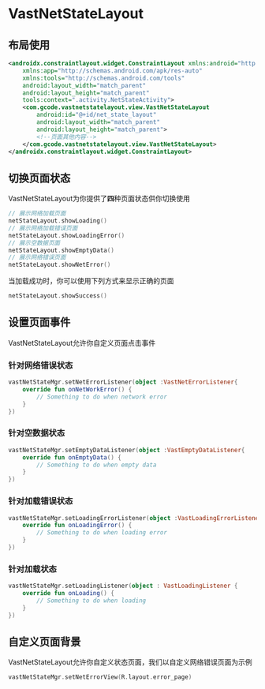 # VastNetStateLayout

## 布局使用

```xml
<androidx.constraintlayout.widget.ConstraintLayout xmlns:android="http://schemas.android.com/apk/res/android"
    xmlns:app="http://schemas.android.com/apk/res-auto"
    xmlns:tools="http://schemas.android.com/tools"
    android:layout_width="match_parent"
    android:layout_height="match_parent"
    tools:context=".activity.NetStateActivity">
    <com.gcode.vastnetstatelayout.view.VastNetStateLayout
        android:id="@+id/net_state_layout"
        android:layout_width="match_parent"
        android:layout_height="match_parent">
        <!--页面其他内容-->
    </com.gcode.vastnetstatelayout.view.VastNetStateLayout>
</androidx.constraintlayout.widget.ConstraintLayout>
```

## 切换页面状态

VastNetStateLayout为你提供了**四**种页面状态供你切换使用

```kotlin
// 展示网络加载页面
netStateLayout.showLoading()
// 展示网络加载错误页面
netStateLayout.showLoadingError()
// 展示空数据页面
netStateLayout.showEmptyData()
// 展示网络错误页面
netStateLayout.showNetError()
```

当加载成功时，你可以使用下列方式来显示正确的页面

```kotlin
netStateLayout.showSuccess()
```

## 设置页面事件

VastNetStateLayout允许你自定义页面点击事件

### 针对网络错误状态

```kotlin
vastNetStateMgr.setNetErrorListener(object :VastNetErrorListener{
    override fun onNetWorkError() {
        // Something to do when network error
    }
})
```

### 针对空数据状态

```kotlin
vastNetStateMgr.setEmptyDataListener(object :VastEmptyDataListener{
    override fun onEmptyData() {
        // Something to do when empty data
    }
})
```

### 针对加载错误状态

```kotlin
vastNetStateMgr.setLoadingErrorListener(object :VastLoadingErrorListener{
    override fun onLoadingError() {
        // Something to do when loading error
    }
})
```

### 针对加载状态

```kotlin
vastNetStateMgr.setLoadingListener(object : VastLoadingListener {
    override fun onLoading() {
        // Something to do when loading
    }
})
```

## 自定义页面背景

VastNetStateLayout允许你自定义状态页面，我们以自定义网络错误页面为示例

```kotlin
vastNetStateMgr.setNetErrorView(R.layout.error_page)
```
